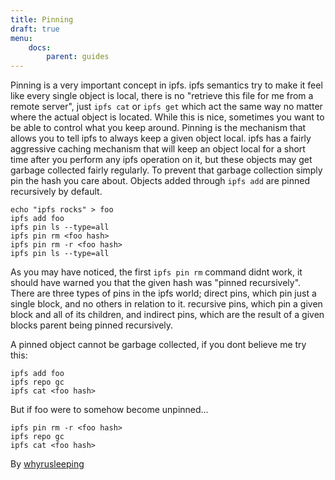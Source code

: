 ```yaml
---
title: Pinning
draft: true
menu:
    docs:
        parent: guides
---
```


Pinning is a very important concept in ipfs. ipfs semantics try
to make it feel like every single object is local, there is no "retrieve this
file for me from a remote server", just `ipfs cat` or `ipfs get` which act
the same way no matter where the actual object is located. While this is nice,
sometimes you want to be able to control what you keep around. Pinning is the
mechanism that allows you to tell ipfs to always keep a given object local.
ipfs has a fairly aggressive caching mechanism that will keep an object local
for a short time after you perform any ipfs operation on it, but these objects
may get garbage collected fairly regularly. To prevent that garbage collection
simply pin the hash you care about. Objects added through `ipfs add` are pinned
recursively by default.
```
echo "ipfs rocks" > foo
ipfs add foo
ipfs pin ls --type=all
ipfs pin rm <foo hash>
ipfs pin rm -r <foo hash>
ipfs pin ls --type=all
```

As you may have noticed, the first `ipfs pin rm` command didnt work, it should
have warned you that the given hash was "pinned recursively". There are three
types of pins in the ipfs world; direct pins, which pin just a single block, and
no others in relation to it. recursive pins, which pin a given block and all of
its children, and indirect pins, which are the result of a given blocks parent
being pinned recursively.

A pinned object cannot be garbage collected, if you dont believe me try this:
```
ipfs add foo
ipfs repo gc
ipfs cat <foo hash>
```

But if foo were to somehow become unpinned...
```
ipfs pin rm -r <foo hash>
ipfs repo gc
ipfs cat <foo hash>
```

By [whyrusleeping](http://github.com/whyrusleeping)
